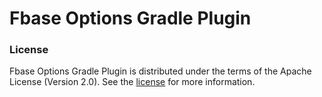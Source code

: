 # Fbase Options Gradle Plugin


### License

Fbase Options Gradle Plugin is distributed under the terms of the Apache License (Version 2.0). See the
[license](https://github.com/illarionov/fbase-options-gradle-plugin/blob/main/LICENSE) for more information.

